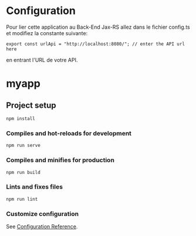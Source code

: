 # Configuration

Pour lier cette application au Back-End Jax-RS allez dans le fichier config.ts et modifiez la constante suivante:

```
export const urlApi = "http://localhost:8080/"; // enter the API url here
```

en entrant l'URL de votre API.

# myapp

## Project setup
```
npm install
```

### Compiles and hot-reloads for development
```
npm run serve
```

### Compiles and minifies for production
```
npm run build
```

### Lints and fixes files
```
npm run lint
```

### Customize configuration
See [Configuration Reference](https://cli.vuejs.org/config/).
